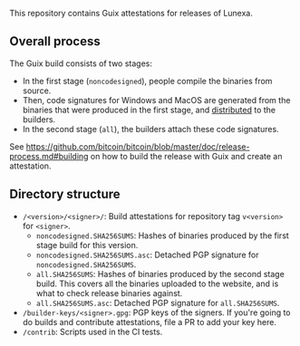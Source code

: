 This repository contains Guix attestations for releases of Lunexa.

## Overall process

The Guix build consists of two stages:

- In the first stage (`noncodesigned`), people compile the binaries from source.
- Then, code signatures for Windows and MacOS are generated from the binaries that were produced in the first stage, and [distributed](https://github.com/Lunexa-project/bitcoin-detached-sigs) to the builders.
- In the second stage (`all`), the builders attach these code signatures.

See https://github.com/bitcoin/bitcoin/blob/master/doc/release-process.md#building on how to build the release with Guix and create an attestation.

## Directory structure

- `/<version>/<signer>/`: Build attestations for repository tag `v<version>` for `<signer>`.
    - `noncodesigned.SHA256SUMS`: Hashes of binaries produced by the first stage build for this version.
    - `noncodesigned.SHA256SUMS.asc`: Detached PGP signature for `noncodesigned.SHA256SUMS`.
    - `all.SHA256SUMS`: Hashes of binaries produced by the second stage build. This covers all the binaries uploaded to the website, and is what to check release binaries against.
    - `all.SHA256SUMS.asc`: Detached PGP signature for `all.SHA256SUMS`.
- `/builder-keys/<signer>.gpg`: PGP keys of the signers. If you're going to do builds and contribute attestations, file a PR to add your key here.
- `/contrib`: Scripts used in the CI tests.